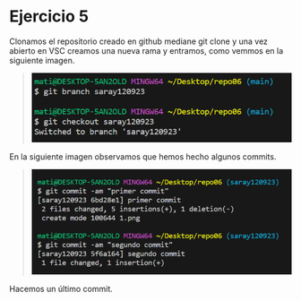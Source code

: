# Ejercicio 5
Clonamos el repositorio creado en github mediane git clone y una vez abierto en VSC creamos una nueva rama y entramos, como vemmos en la siguiente imagen.
>![Alt text](1.png)

En la siguiente imagen observamos que hemos hecho algunos commits.
>![Alt text](2.png)

Hacemos un último commit.
